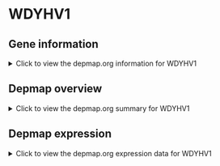 <h1>WDYHV1</h1>

<h2>Gene information</h2>
<details>
  <summary>Click to view the depmap.org information for WDYHV1</summary>
  <iframe src="https://depmap.org/portal/gene/WDYHV1?tab=about" style="border:none;width:100%;height:800px"></iframe>
</details>

<h2>Depmap overview</h2>
<details>
  <summary>Click to view the depmap.org summary for WDYHV1</summary>
  <iframe src="https://depmap.org/portal/gene/WDYHV1?tab=overview" style="border:none;width:100%;height:800px"></iframe>
</details>

<h2>Depmap expression</h2>
<details>
  <summary>Click to view the depmap.org expression data for WDYHV1</summary>
  <iframe src="https://depmap.org/portal/gene/WDYHV1?tab=characterization" style="border:none;width:100%;height:800px"></iframe>
</details>


<!--
<h2>Reactome Pathway diagram</h2>
PNAME
-->


